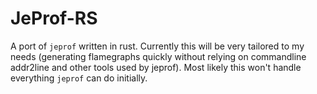 # JeProf-RS

A port of `jeprof` written in rust. Currently this will be very tailored to my needs (generating flamegraphs quickly without relying on commandline addr2line and other tools used by jeprof). Most likely
this won't handle everything `jeprof` can do initially.

